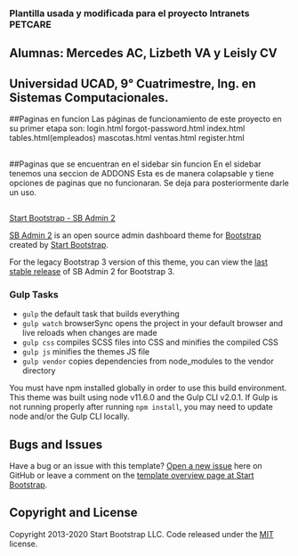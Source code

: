 ### Plantilla usada y modificada para el proyecto Intranets PETCARE
## Alumnas: Mercedes AC, Lizbeth VA y Leisly CV
## Universidad UCAD, 9° Cuatrimestre, Ing. en Sistemas Computacionales.
##Paginas en funcion
Las páginas de funcionamiento de este proyecto en su primer etapa son:
login.html
forgot-password.html
index.html
tables.html(empleados)
mascotas.html
ventas.html
register.html
##
##Paginas que se encuentran en el sidebar sin funcion
En el sidebar tenemos una seccion de ADDONS
Esta es de manera colapsable y tiene opciones de paginas que no funcionaran.
Se deja para posteriormente darle un uso.
##

 [Start Bootstrap - SB Admin 2](https://startbootstrap.com/theme/sb-admin-2/)

[SB Admin 2](https://startbootstrap.com/theme/sb-admin-2/) is an open source admin dashboard theme for [Bootstrap](https://getbootstrap.com/) created by [Start Bootstrap](https://startbootstrap.com/).

For the legacy Bootstrap 3 version of this theme, you can view the [last stable release](https://github.com/StartBootstrap/startbootstrap-sb-admin-2/releases/tag/v3.3.7%2B1) of SB Admin 2 for Bootstrap 3.
### Gulp Tasks

* `gulp` the default task that builds everything
* `gulp watch` browserSync opens the project in your default browser and live reloads when changes are made
* `gulp css` compiles SCSS files into CSS and minifies the compiled CSS
* `gulp js` minifies the themes JS file
* `gulp vendor` copies dependencies from node_modules to the vendor directory

You must have npm installed globally in order to use this build environment. This theme was built using node v11.6.0 and the Gulp CLI v2.0.1. If Gulp is not running properly after running `npm install`, you may need to update node and/or the Gulp CLI locally.

## Bugs and Issues

Have a bug or an issue with this template? [Open a new issue](https://github.com/StartBootstrap/startbootstrap-sb-admin-2/issues) here on GitHub or leave a comment on the [template overview page at Start Bootstrap](https://startbootstrap.com/theme/sb-admin-2/).

## Copyright and License

Copyright 2013-2020 Start Bootstrap LLC. Code released under the [MIT](https://github.com/StartBootstrap/startbootstrap-resume/blob/gh-pages/LICENSE) license.
